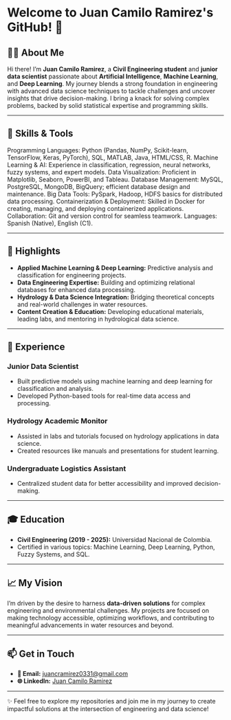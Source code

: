 # Welcome to Juan Camilo Ramirez's GitHub! 🌟

## 👨‍💻 About Me

Hi there! I’m **Juan Camilo Ramirez**, a **Civil Engineering student** and **junior data scientist** passionate about **Artificial Intelligence**, **Machine Learning**, and **Deep Learning**. My journey blends a strong foundation in engineering with advanced data science techniques to tackle challenges and uncover insights that drive decision-making. I bring a knack for solving complex problems, backed by solid statistical expertise and programming skills.

---

## 🔧 Skills & Tools

Programming Languages: Python (Pandas, NumPy, Scikit-learn, TensorFlow, Keras, PyTorch), SQL, MATLAB, Java, HTML/CSS, R.
Machine Learning & AI: Experience in classification, regression, neural networks, fuzzy systems, and expert models.
Data Visualization: Proficient in Matplotlib, Seaborn, PowerBI, and Tableau.
Database Management: MySQL, PostgreSQL, MongoDB, BigQuery; efficient database design and maintenance.
Big Data Tools: PySpark, Hadoop, HDFS basics for distributed data processing.
Containerization & Deployment: Skilled in Docker for creating, managing, and deploying containerized applications.
Collaboration: Git and version control for seamless teamwork.
Languages: Spanish (Native), English (C1).

---

## 🌟 Highlights

- **Applied Machine Learning & Deep Learning:** Predictive analysis and classification for engineering projects.
- **Data Engineering Expertise:** Building and optimizing relational databases for enhanced data processing.
- **Hydrology & Data Science Integration:** Bridging theoretical concepts and real-world challenges in water resources.
- **Content Creation & Education:** Developing educational materials, leading labs, and mentoring in hydrological data science.

---

## 💼 Experience

### **Junior Data Scientist**
- Built predictive models using machine learning and deep learning for classification and analysis.
- Developed Python-based tools for real-time data access and processing.

### **Hydrology Academic Monitor**
- Assisted in labs and tutorials focused on hydrology applications in data science.
- Created resources like manuals and presentations for student learning.

### **Undergraduate Logistics Assistant**
- Centralized student data for better accessibility and improved decision-making.

---

## 🎓 Education

- **Civil Engineering (2019 - 2025):** Universidad Nacional de Colombia.
- Certified in various topics: Machine Learning, Deep Learning, Python, Fuzzy Systems, and SQL.

---

## 📈 My Vision

I’m driven by the desire to harness **data-driven solutions** for complex engineering and environmental challenges. My projects are focused on making technology accessible, optimizing workflows, and contributing to meaningful advancements in water resources and beyond.

---

## 📫 Get in Touch

- **📧 Email:** juancramirez0331@gmail.com
- **🌐 LinkedIn:** [Juan Camilo Ramirez](https://www.linkedin.com/in/camiloramirez31)

---

✨ Feel free to explore my repositories and join me in my journey to create impactful solutions at the intersection of engineering and data science!

<!---
camilorav31/camilorav31 is a ✨ special ✨ repository because its `README.md` (this file) appears on your GitHub profile.
You can click the Preview link to take a look at your changes.
--->
